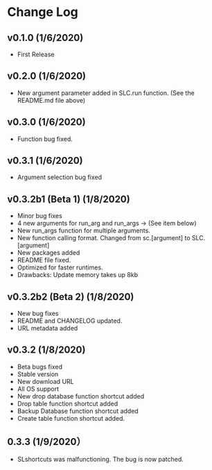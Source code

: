 # Change Log

## v0.1.0 (1/6/2020)
- First Release

## v0.2.0 (1/6/2020)
- New argument parameter added in SLC.run function. (See the README.md file above)

## v0.3.0 (1/6/2020)
- Function bug fixed.

## v0.3.1 (1/6/2020)
- Argument selection bug fixed

## v0.3.2b1 (Beta 1) (1/8/2020)
- Minor bug fixes
- 4 new arguments for run_arg and run_args -> (See item below)
- New run_args function for multiple arguments.
- New function calling format. Changed from sc.[argument] to SLC.[argument]
- New packages added
- README file fixed.
- Optimized for faster runtimes.
- Drawbacks: Update memory takes up 8kb

## v0.3.2b2 (Beta 2) (1/8/2020)
- New bug fixes
- README and CHANGELOG updated.
- URL metadata added

## v0.3.2 (1/8/2020)
- Beta  bugs fixed
- Stable version
- New download URL
- All OS support
- New drop database function shortcut added
- Drop table function shortcut added
- Backup Database function shortcut added
- Create table function shortcut added.

## 0.3.3 (1/9/2020）
- SLshortcuts was malfunctioning. The bug is now patched.
